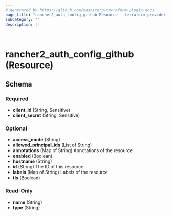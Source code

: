 ```yaml
---
# generated by https://github.com/hashicorp/terraform-plugin-docs
page_title: "rancher2_auth_config_github Resource - terraform-provider-rancher2"
subcategory: ""
description: |-
  
---
```


# rancher2_auth_config_github (Resource)





<!-- schema generated by tfplugindocs -->
## Schema

### Required

- **client_id** (String, Sensitive)
- **client_secret** (String, Sensitive)

### Optional

- **access_mode** (String)
- **allowed_principal_ids** (List of String)
- **annotations** (Map of String) Annotations of the resource
- **enabled** (Boolean)
- **hostname** (String)
- **id** (String) The ID of this resource.
- **labels** (Map of String) Labels of the resource
- **tls** (Boolean)

### Read-Only

- **name** (String)
- **type** (String)


